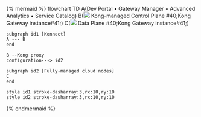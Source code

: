 <!--vale off -->
{% mermaid %} 
flowchart TD
    A(Dev Portal &bull; Gateway Manager &bull; Advanced Analytics &bull; Service Catalog)
    B(<img src="/assets/logos/KogoBlue.svg" style="max-height:20px"> Kong-managed Control Plane #40;Kong Gateway instance#41;)
    C(<img src="/assets/logos/KogoBlue.svg" style="max-height:20px"> Data Plane #40;Kong Gateway instance#41;)

    subgraph id1 [Konnect]
    A --- B
    end

    B --Kong proxy 
    configuration---> id2

    subgraph id2 [Fully-managed cloud nodes]
    C
    end

    style id1 stroke-dasharray:3,rx:10,ry:10
    style id2 stroke-dasharray:3,rx:10,ry:10
{% endmermaid %}
<!-- vale on-->

